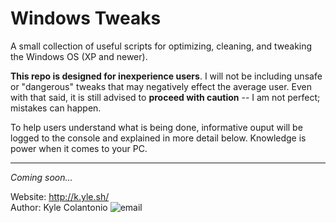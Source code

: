 Windows Tweaks
==============
A small collection of useful scripts for optimizing, cleaning, and tweaking the Windows OS (XP and newer).

**This repo is designed for inexperience users**. I will not be including unsafe or "dangerous" tweaks that may negatively effect the average user. Even with that said, it is still advised to **proceed with caution** -- I am not perfect; mistakes can happen.

To help users understand what is being done, informative ouput will be logged to the console and explained in more detail below. Knowledge is power when it comes to your PC.

---

*Coming soon...*

Website: http://k.yle.sh/  
Author: Kyle Colantonio ![email](http://i.imgur.com/pUOz6mM.png)  
